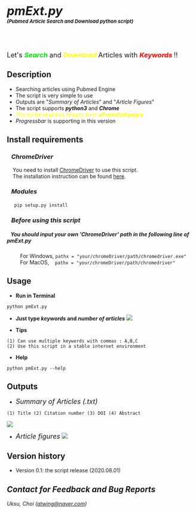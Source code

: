 # <font size=6><br>_**pmExt.py</br></font> <font size=2>(Pubmed Article Search and Download python script)**_</font>

## <font color=white>_Feature_</font>
<font size=4>Let's <font color=grean><b>_Search_</b></font> and <font color=yellow><b>_Download_</b> </font>Articles with <font color=red><b>_Keywords_ </b></font>!!</font>

## Description
+ Searching articles using Pubmed Engine
+ The script is very simple to use
+ Outputs are "_Summary of Articles_" and "_Article Figures_"
+ The script supports <b>_python3_</b> and <b>_Chrome_</b>
+ <font color=yellow>The script searches images from <b> _all scrolled pages_ </b></font>
+ _Progressbar_ is supporting in this version

## Install requirements
### &nbsp;&nbsp;&nbsp;_ChromeDriver_
&nbsp;&nbsp;&nbsp;&nbsp;You need to install [ChromeDriver](https://chromedriver.chromium.org/) to use this script.<br>
&nbsp;&nbsp;&nbsp;&nbsp;The installation instruction can be found [here](http://jonathansoma.com/lede/foundations-2018/classes/selenium/selenium-windows-install/).

### &nbsp;&nbsp;&nbsp;_Modules_
&nbsp;&nbsp;&nbsp;&nbsp;
```pip setup.py install```

### &nbsp;&nbsp;&nbsp;_Before using this script_
##### &nbsp;&nbsp;&nbsp;You should input your own _'ChromeDriver'_ path in the following line of pmExt.py
&nbsp;&nbsp;&nbsp;
&nbsp;&nbsp;&nbsp;&nbsp; For Windows,
```pathx = "your/chromeDriver/path/chromedriver.exe"```
<br>
&nbsp;&nbsp;&nbsp;&nbsp;&nbsp;&nbsp;&nbsp;&nbsp; For MacOS,
&nbsp;&nbsp;&nbsp;```pathx = "your/chromeDriver/path/chromedriver"```



## Usage
+ <b>Run in Terminal</b>
```
python pmExt.py
```
+ <b> Just type _keywords_ and _number of articles_</b>
![](assets/README-dabdaa9a.png)

+ <b>Tips</b>
```
(1) Can use multiple keywords with commas : A,B,C
(2) Use this script in a stable internet environment
```


+ <b>Help</b>
```
python pmExt.py --help
```

## Outputs
* <font size=4>_Summary of Articles (.txt)_</font>
```
(1) Title (2) Citation number (3) DOI (4) Abstract
```
![](assets/README-c82bc7db.png)

* <font size=4>_Article figures_</font>
![](assets/README-74ca29ee.png)

## Version history
+ Version 0.1: the script release (2020.08.01)

## _Contact for Feedback and Bug Reports_
_Uksu, Choi (qtwing@naver.com)_
